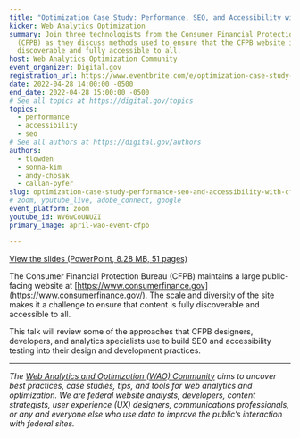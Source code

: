 ```yaml
---
title: "Optimization Case Study: Performance, SEO, and Accessibility with CFPB"
kicker: Web Analytics Optimization
summary: Join three technologists from the Consumer Financial Protection Bureau
  (CFPB) as they discuss methods used to ensure that the CFPB website is
  discoverable and fully accessible to all.
host: Web Analytics Optimization Community
event_organizer: Digital.gov
registration_url: https://www.eventbrite.com/e/optimization-case-study-performance-seo-and-accessibility-with-cfpb-tickets-313743223427
date: 2022-04-28 14:00:00 -0500
end_date: 2022-04-28 15:00:00 -0500
# See all topics at https://digital.gov/topics
topics:
  - performance
  - accessibility
  - seo
# See all authors at https://digital.gov/authors
authors:
  - tlowden
  - sonna-kim
  - andy-chosak
  - callan-pyfer
slug: optimization-case-study-performance-seo-and-accessibility-with-cfpb
# zoom, youtube_live, adobe_connect, google
event_platform: zoom
youtube_id: WV6wCoUNUZI
primary_image: april-wao-event-cfpb

---
```


[View the slides (PowerPoint, 8.28 MB, 51 pages)](https://digital.gov/files/wao-cop-web-accessibility-seo-cfpb.pptx)

The Consumer Financial Protection Bureau (CFPB) maintains a large public-facing website at [https://www.consumerfinance.gov](https://www.consumerfinance.gov/). The scale and diversity of the site makes it a challenge to ensure that content is fully discoverable and accessible to all. 

This talk will review some of the approaches that CFPB designers, developers, and analytics specialists use to build SEO and accessibility testing into their design and development practices.

---

_The [Web Analytics and Optimization (WAO) Community](https://digital.gov/communities/web-analytics-and-optimization/) aims to uncover best practices, case studies, tips, and tools for web analytics and optimization. We are federal website analysts, developers, content strategists, user experience (UX) designers, communications professionals, or any and everyone else who use data to improve the public’s interaction with federal sites._

